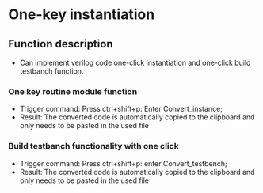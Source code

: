 

# One-key instantiation
## Function description
- Can implement verilog code one-click instantiation and one-click build testbanch function.

### One key routine module function

- Trigger command: Press ctrl+shift+p: Enter Convert_instance;
- Result: The converted code is automatically copied to the clipboard and only needs to be pasted in the used file

### Build testbanch functionality with one click

- Trigger command: Press ctrl+shift+p: enter Convert_testbench;
- Result: The converted code is automatically copied to the clipboard and only needs to be pasted in the used file